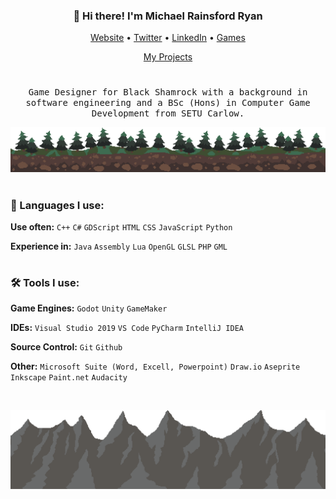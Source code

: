 <h3 align="center">👋 Hi there! I'm Michael Rainsford Ryan</h3>
<p align="center">
  <a href="https://www.michaelrryan.com">Website</a> •
  <a href="https://twitter.com/michaelrainryan">Twitter</a> •
  <a href="https://www.linkedin.com/in/michaelrainsfordryan/">LinkedIn</a> •
  <a href="https://michael-r-ryan.itch.io/">Games</a>
</p>
<p align="center">
  <a href="https://github.com/MichaelRRyan/Projects">My Projects</a>
</p>

#

<p align="center">
  <samp>Game Designer for Black Shamrock with a background in software engineering and a BSc (Hons) in Computer Game Development from SETU Carlow.</samp>
</p>

![Forest Background](https://raw.githubusercontent.com/MichaelRRyan/MichaelRRyan/master/img/forest.png)

#

### 💬 Languages I use:
**Use often:** `C++` `C#` `GDScript` `HTML` `CSS` `JavaScript` `Python`

**Experience in:** `Java` `Assembly` `Lua` `OpenGL` `GLSL` `PHP` `GML`

#

### 🛠️ Tools I use:
**Game Engines:** `Godot` `Unity` `GameMaker`

**IDEs:** `Visual Studio 2019` `VS Code` `PyCharm` `IntelliJ IDEA`

**Source Control:** `Git` `Github`

**Other:** `Microsoft Suite (Word, Excell, Powerpoint)` `Draw.io` `Aseprite` `Inkscape` `Paint.net` `Audacity`

<br>

![Mountain Background](https://raw.githubusercontent.com/MichaelRRyan/MichaelRRyan/master/img/mountains.png)

<!--
**MichaelRRyan/MichaelRRyan** is a ✨ _special_ ✨ repository because its `README.md` (this file) appears on your GitHub profile.

Here are some ideas to get you started:

- 🔭 I’m currently working on ...
- 🌱 I’m currently learning ...
- 👯 I’m looking to collaborate on ...
- 🤔 I’m looking for help with ...
- 💬 Ask me about ...
- 📫 How to reach me: ...
- 😄 Pronouns: ...
- ⚡ Fun fact: ...
-->
